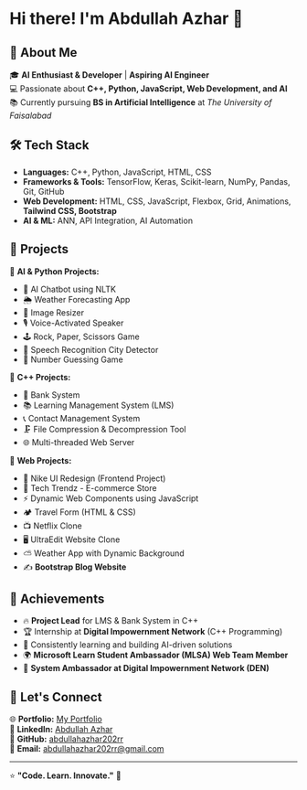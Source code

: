 # Hi there! I'm Abdullah Azhar 👋

## 🚀 About Me
🎓 **AI Enthusiast & Developer** | **Aspiring AI Engineer**  
💻 Passionate about **C++, Python, JavaScript, Web Development, and AI**  
📚 Currently pursuing **BS in Artificial Intelligence** at *The University of Faisalabad*  

## 🛠 Tech Stack
- **Languages:** C++, Python, JavaScript, HTML, CSS
- **Frameworks & Tools:** TensorFlow, Keras, Scikit-learn, NumPy, Pandas, Git, GitHub
- **Web Development:** HTML, CSS, JavaScript, Flexbox, Grid, Animations, **Tailwind CSS, Bootstrap**
- **AI & ML:** ANN, API Integration, AI Automation

## 📌 Projects
🔹 **AI & Python Projects:**
- 🧠 AI Chatbot using NLTK
- 🌦 Weather Forecasting App
- 📸 Image Resizer
- 🎙 Voice-Activated Speaker
- 🕹 Rock, Paper, Scissors Game
- 🎤 Speech Recognition City Detector
- 🔢 Number Guessing Game

🔹 **C++ Projects:**
- 🏦 Bank System
- 📚 Learning Management System (LMS)
- 📞 Contact Management System
- 🗜 File Compression & Decompression Tool
- 🌐 Multi-threaded Web Server

🔹 **Web Projects:**
- 🎨 Nike UI Redesign (Frontend Project)
- 🛒 Tech Trendz - E-commerce Store
- ⚡ Dynamic Web Components using JavaScript
- 🏕 Travel Form (HTML & CSS)
- 📺 Netflix Clone
- 🖥 UltraEdit Website Clone
- ⛅ Weather App with Dynamic Background
- ✍ **Bootstrap Blog Website**

## 🌟 Achievements
- 🔥 **Project Lead** for LMS & Bank System in C++
- 🏆 Internship at **Digital Impowernment Network** (C++ Programming)
- 🎯 Consistently learning and building AI-driven solutions
- 🌍 **Microsoft Learn Student Ambassador (MLSA) Web Team Member**
- 🏅 **System Ambassador at Digital Impowernment Network (DEN)**

## 📢 Let's Connect
🌐 **Portfolio:** [My Portfolio](https://firstportfoliobyabdullahazhar.netlify.app/)  
💼 **LinkedIn:** [Abdullah Azhar](https://www.linkedin.com/in/abdullahazhar202/)  
📂 **GitHub:** [abdullahazhar202rr](https://github.com/abdullahazhar202rr/)  
📧 **Email:** [abdullahazhar202rr@gmail.com](mailto:abdullahazhar202rr@gmail.com)  

---

⭐ **"Code. Learn. Innovate."** 🚀
